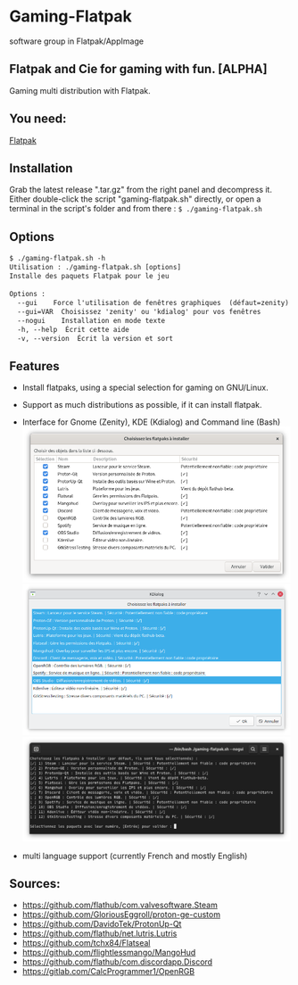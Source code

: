 # Gaming-Flatpak
software group in Flatpak/AppImage

## Flatpak and Cie for gaming with fun. [ALPHA]
Gaming multi distribution with Flatpak.

## You need:

[Flatpak](https://flatpak.org/setup/)

## Installation
Grab the latest release ".tar.gz" from the right panel and decompress it.
Either double-click the script "gaming-flatpak.sh" directly, or open a terminal in the script's folder and from there :
`$ ./gaming-flatpak.sh`

## Options
```
$ ./gaming-flatpak.sh -h
Utilisation : ./gaming-flatpak.sh [options]
Installe des paquets Flatpak pour le jeu

Options :
  --gui    Force l'utilisation de fenêtres graphiques  (défaut=zenity)
  --gui=VAR  Choisissez 'zenity' ou 'kdialog' pour vos fenêtres
  --nogui    Installation en mode texte
  -h, --help  Écrit cette aide
  -v, --version  Écrit la version et sort
```

## Features
* Install flatpaks, using a special selection for gaming on GNU/Linux.
* Support as much distributions as possible, if it can install flatpak.
* Interface for Gnome (Zenity), KDE (Kdialog) and Command line (Bash)
![Gnome](img/gf-zenity.png)
![KDE](img/gf-kdialog.png)
![Cli](img/gf-cli.png)

* multi language support (currently French and mostly English)

## Sources:
- https://github.com/flathub/com.valvesoftware.Steam
- https://github.com/GloriousEggroll/proton-ge-custom
- https://github.com/DavidoTek/ProtonUp-Qt
- https://github.com/flathub/net.lutris.Lutris
- https://github.com/tchx84/Flatseal
- https://github.com/flightlessmango/MangoHud
- https://github.com/flathub/com.discordapp.Discord
- https://gitlab.com/CalcProgrammer1/OpenRGB
